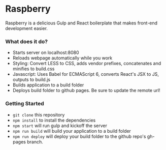 # Raspberry

Raspberry is a delicious Gulp and React boilerplate that makes front-end development easier.

### What does it do?

* Starts server on localhost:8080
* Reloads webpage automatically while you work
* Styling: Convert LESS to CSS, adds vendor prefixes, concatenates and minifies to build.css
* Javascript: Uses Babel for ECMAScript 6, converts React's JSX to JS, outputs to build.js
* Builds application to a build folder
* Deploys build folder to github pages. Be sure to update the remote url!

### Getting Started

* `git clone` this repository
* `npm install` to install the dependencies
* `npm start` will run gulp and kickoff the server
* `npm run build` will build your application to a build folder
* `npm run deploy` will deploy your build folder to the github repo's gh-pages branch.
